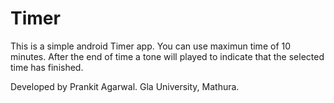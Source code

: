 # Timer

This is a simple android Timer app.
You can use maximun time of 10 minutes.
After the end of time a tone will played to indicate that the selected time has finished.

Developed by Prankit Agarwal.
Gla University, Mathura.
